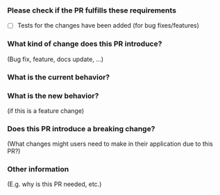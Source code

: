 ### Please check if the PR fulfills these requirements
  - [ ] Tests for the changes have been added (for bug fixes/features)


### What kind of change does this PR introduce?
  (Bug fix, feature, docs update, ...)



### What is the current behavior?


### What is the new behavior?
  (if this is a feature change)


### Does this PR introduce a breaking change?
  (What changes might users need to make in their application due to this PR?)


### Other information
  (E.g. why is this PR needed, etc.)
  
  
